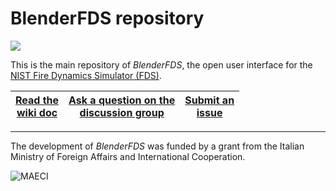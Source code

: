 # BlenderFDS repository

![](https://github.com/firetools/blenderfds/wiki/p/web/logo.png)

This is the main repository of *BlenderFDS*, the open user interface for
the [NIST Fire Dynamics Simulator (FDS)](https://pages.nist.gov/fds-smv/).

| [Read the <br>wiki doc](https://github.com/firetools/blenderfds/wiki) | [Ask a question on the <br>discussion group](https://groups.google.com/g/blenderfds) | [Submit an <br>issue](https://github.com/firetools/blenderfds/issues) |
| :---: | :---: | :---: |

***

The development of *BlenderFDS* was funded by a grant from
the Italian Ministry of Foreign Affairs and International Cooperation.

![MAECI](https://github.com/firetools/blenderfds/wiki/p/web/logo-maeci.jpeg)
